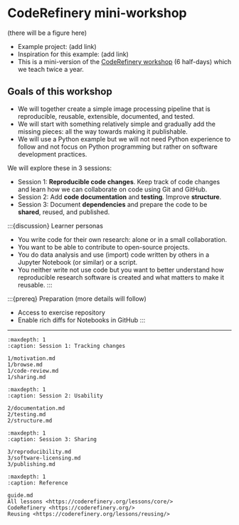 # CodeRefinery mini-workshop

(there will be a figure here)

- Example project: (add link)
- Inspiration for this example: (add link)
- This is a mini-version of the [CodeRefinery workshop](https://coderefinery.org/) (6 half-days) which we teach twice a year.


## Goals of this workshop

- We will together create a simple image processing pipeline that is reproducible, reusable, extensible, documented, and tested.
- We will start with something relatively simple and gradually add the missing pieces: all the way towards making it publishable.
- We will use a Python example but we will not need Python experience to follow and not
  focus on Python programming but rather on software development practices.

We will explore these in 3 sessions:
- Session 1: **Reproducible code changes**. Keep track of code changes and learn how we can collaborate on code using Git and GitHub.
- Session 2: Add **code documentation** and **testing**. Improve **structure**.
- Session 3: Document **dependencies** and prepare the code to be **shared**, reused, and published.

:::{discussion} Learner personas
- You write code for their own research: alone or in a small collaboration.
- You want to be able to contribute to open-source projects.
- You do data analysis and use (import) code written by others in a Jupyter Notebook (or similar) or a script.
- You neither write not use code but you want to better understand how
  reproducible research software is created and what matters to make it
  reusable.
:::

:::{prereq} Preparation (more details will follow)
- Access to exercise repository
- Enable rich diffs for Notebooks in GitHub
:::

---

```{toctree}
:maxdepth: 1
:caption: Session 1: Tracking changes

1/motivation.md
1/browse.md
1/code-review.md
1/sharing.md
```

```{toctree}
:maxdepth: 1
:caption: Session 2: Usability

2/documentation.md
2/testing.md
2/structure.md
```

```{toctree}
:maxdepth: 1
:caption: Session 3: Sharing

3/reproducibility.md
3/software-licensing.md
3/publishing.md
```

```{toctree}
:maxdepth: 1
:caption: Reference

guide.md
All lessons <https://coderefinery.org/lessons/core/>
CodeRefinery <https://coderefinery.org/>
Reusing <https://coderefinery.org/lessons/reusing/>
```
